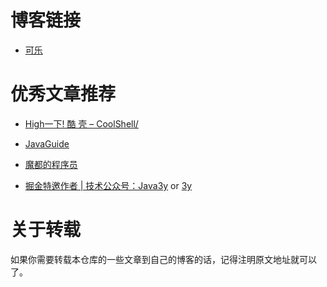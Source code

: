 博客链接
====

* <a href="https://me.csdn.net/u013412772">可乐</a>

优秀文章推荐
====

* <a href="https://coolshell.cn/">High一下! 酷 壳 – CoolShell/</a>

* <a href="https://github.com/Snailclimb/JavaGuide">JavaGuide</a>

* <a href="https://javadoop.com/">魔都的程序员</a>

* <a href="https://juejin.im/user/5a7005b46fb9a01c995117a7">掘金特邀作者 | 技术公众号：Java3y</a> or <a href="https://github.com/ZhongFuCheng3y/3y">3y</a>

关于转载
====

如果你需要转载本仓库的一些文章到自己的博客的话，记得注明原文地址就可以了。

